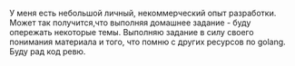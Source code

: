 У меня есть небольшой личный, некоммерческий опыт разработки. 
Может так получится,что выполняя домашнее задание - буду опережать некоторые темы.
Выполняю задание в силу своего понимания материала и того, что помню с других
ресурсов по golang.
Буду рад код ревю.